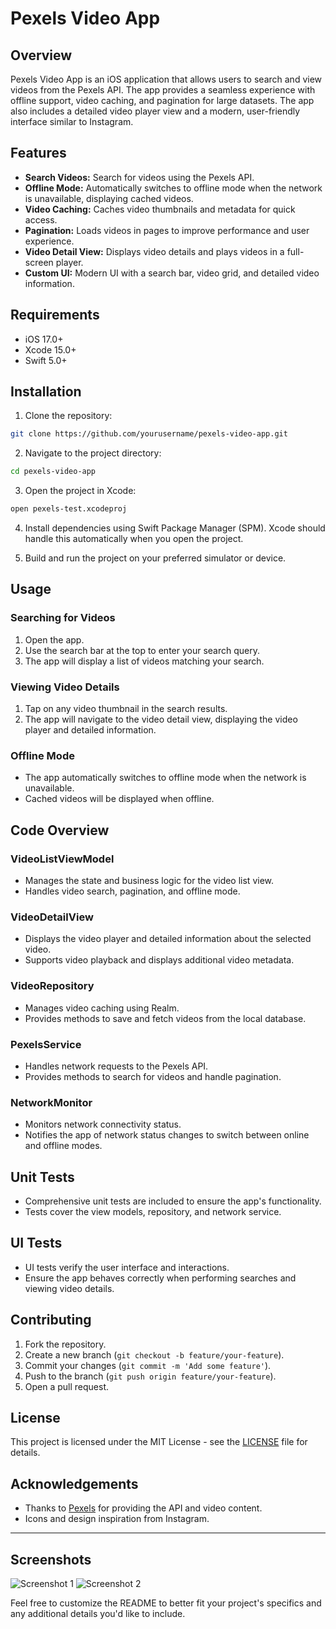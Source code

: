 
# Pexels Video App

## Overview

Pexels Video App is an iOS application that allows users to search and view videos from the Pexels API. The app provides a seamless experience with offline support, video caching, and pagination for large datasets. The app also includes a detailed video player view and a modern, user-friendly interface similar to Instagram.

## Features

- **Search Videos:** Search for videos using the Pexels API.
- **Offline Mode:** Automatically switches to offline mode when the network is unavailable, displaying cached videos.
- **Video Caching:** Caches video thumbnails and metadata for quick access.
- **Pagination:** Loads videos in pages to improve performance and user experience.
- **Video Detail View:** Displays video details and plays videos in a full-screen player.
- **Custom UI:** Modern UI with a search bar, video grid, and detailed video information.

## Requirements

- iOS 17.0+
- Xcode 15.0+
- Swift 5.0+

## Installation

1. Clone the repository:

```bash
git clone https://github.com/yourusername/pexels-video-app.git
```

2. Navigate to the project directory:

```bash
cd pexels-video-app
```

3. Open the project in Xcode:

```bash
open pexels-test.xcodeproj
```

4. Install dependencies using Swift Package Manager (SPM). Xcode should handle this automatically when you open the project.

5. Build and run the project on your preferred simulator or device.

## Usage

### Searching for Videos

1. Open the app.
2. Use the search bar at the top to enter your search query.
3. The app will display a list of videos matching your search.

### Viewing Video Details

1. Tap on any video thumbnail in the search results.
2. The app will navigate to the video detail view, displaying the video player and detailed information.

### Offline Mode

- The app automatically switches to offline mode when the network is unavailable.
- Cached videos will be displayed when offline.

## Code Overview

### VideoListViewModel

- Manages the state and business logic for the video list view.
- Handles video search, pagination, and offline mode.

### VideoDetailView

- Displays the video player and detailed information about the selected video.
- Supports video playback and displays additional video metadata.

### VideoRepository

- Manages video caching using Realm.
- Provides methods to save and fetch videos from the local database.

### PexelsService

- Handles network requests to the Pexels API.
- Provides methods to search for videos and handle pagination.

### NetworkMonitor

- Monitors network connectivity status.
- Notifies the app of network status changes to switch between online and offline modes.

## Unit Tests

- Comprehensive unit tests are included to ensure the app's functionality.
- Tests cover the view models, repository, and network service.

## UI Tests

- UI tests verify the user interface and interactions.
- Ensure the app behaves correctly when performing searches and viewing video details.

## Contributing

1. Fork the repository.
2. Create a new branch (`git checkout -b feature/your-feature`).
3. Commit your changes (`git commit -m 'Add some feature'`).
4. Push to the branch (`git push origin feature/your-feature`).
5. Open a pull request.

## License

This project is licensed under the MIT License - see the [LICENSE](LICENSE) file for details.

## Acknowledgements

- Thanks to [Pexels](https://www.pexels.com/) for providing the API and video content.
- Icons and design inspiration from Instagram.

---

## Screenshots

![Screenshot 1](path/to/screenshot1.png)
![Screenshot 2](path/to/screenshot2.png)

Feel free to customize the README to better fit your project's specifics and any additional details you'd like to include.
